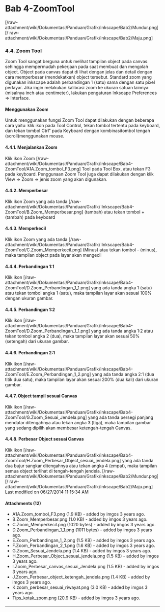 # Bab 4-ZoomTool
[/raw-attachment/wiki/Dokumentasi/Panduan/Grafik/Inkscape/Bab2/Mundur.png] [/
raw-attachment/wiki/Dokumentasi/Panduan/Grafik/Inkscape/Bab2/Maju.png]
### 4.4. Zoom Tool
Zoom Tool sangat berguna untuk melihat tampilan object pada canvas sehingga
mempermudah pekerjaan pada saat membuat dan mengolah object. Object pada canvas
dapat di lihat dengan jelas dan detail dengan cara memperbesar (mendekatkan)
object tersebut.
Standard zoom yang digunakan inkscape adalah perbandingan 1 (satu) sama dengan
satu pixel perlayar. Jika ingin melakukan kalibrasi zoom ke ukuran satuan
lainnya (misalnya inch atau centimeter), lakukan pengaturan Inkscape
Preferences => Interface.
#### Menggunakan Zoom
Untuk menggunakan fungsi Zoom Tool dapat dilakukan dengan beberapa cara yaitu:
klik ikon pada Tool Control, tekan tombol tertentu pada keyboard, dan tekan
tombol Ctrl" pada Keyboard dengan kombinasitombol tengah (scroll)menggunakan
mouse.
#### 4.4.1. Menjalankan Zoom
Klik ikon Zoom [/raw-attachment/wiki/Dokumentasi/Panduan/Grafik/Inkscape/Bab4-
ZoomTool/A1A.Zoom_tombol_F3.png] Tool pada Tool Box, atau tekan F3 pada
keyboard. Penggunaan Zoom Tool juga dapat dilakukan dengan klik View => Zoom =>
jenis zoom yang akan digunakan.
#### 4.4.2. Memperbesar
Klik ikon Zoom yang ada tanda [/raw-attachment/wiki/Dokumentasi/Panduan/Grafik/
Inkscape/Bab4-ZoomTool/B.Zoom_Memperbesar.png] (tambah) atau tekan tombol +
(tambah) pada keyboard
#### 4.4.3. Memperkecil
Klik ikon Zoom yang ada tanda [/raw-attachment/wiki/Dokumentasi/Panduan/Grafik/
Inkscape/Bab4-ZoomTool/C.Zoom_Memperkecil.png] (Minus) atau tekan tombol -
(minus), maka tampilan object pada layar akan mengecil
#### 4.4.4. Perbandingan 1:1
Klik ikon [/raw-attachment/wiki/Dokumentasi/Panduan/Grafik/Inkscape/Bab4-
ZoomTool/D.Zoom_Perbandingan_1_1.png] yang ada tanda angka 1 (satu) atau tekan
tombol angka 1 (satu), maka tampilan layar akan sesuai 100% dengan ukuran
gambar.
#### 4.4.5. Perbandingan 1:2
Klik ikon [/raw-attachment/wiki/Dokumentasi/Panduan/Grafik/Inkscape/Bab4-
ZoomTool/D.Zoom_Perbandingan_1_1.png] yang ada tanda angka 1:2 atau tekan
tombol angka 2 (dua), maka tampilan layar akan sesuai 50% (setengah) dari
ukuran gambar.
#### 4.4.6. Perbandingan 2:1
Klik ikon [/raw-attachment/wiki/Dokumentasi/Panduan/Grafik/Inkscape/Bab4-
ZoomTool/E.Zoom_Perbandingan_1_2.png] yang ada tanda angka 2:1 (dua titik dua
satu), maka tampilan layar akan sesuai 200% (dua kali) dari ukuran gambar.
#### 4.4.7. Object tampil sesuai Canvas
Klik ikon [/raw-attachment/wiki/Dokumentasi/Panduan/Grafik/Inkscape/Bab4-
ZoomTool/G.Zoom_Sesuai_Jendela.png] yang ada tanda persegi panjang mendatar
ditengahnya atau tekan angka 3 (tiga), maka tampilan gambar yang sedang dipilih
akan membesar ketengah-tengah Canvas.
#### 4.4.8. Perbesar Object sesuai Canvas
Klik ikon [/raw-attachment/wiki/Dokumentasi/Panduan/Grafik/Inkscape/Bab4-
ZoomTool/H.Zoom_Perbesar_Object_sesuai_jendela.png] yang ada tanda dua bujur
sangkar ditengahnya atau tekan angka 4 (empat), maka tampilan semua object
terlihat di tengah-tengah jendela.
[/raw-attachment/wiki/Dokumentasi/Panduan/Grafik/Inkscape/Bab2/Mundur.png] [/
raw-attachment/wiki/Dokumentasi/Panduan/Grafik/Inkscape/Bab2/Maju.png]
Last modified on 06/27/2014 11:15:34 AM
#### Attachments (12)
  * A1A.Zoom_tombol_F3.png​ (1.9 KB) - added by imgos 3 years ago.
  * B.Zoom_Memperbesar.png​ (1.0 KB) - added by imgos 3 years ago.
  * C.Zoom_Memperkecil.png​ (1020 bytes) - added by imgos 3 years ago.
  * D.Zoom_Perbandingan_1_1.png​ (1011 bytes) - added by imgos 3 years ago.
  * E.Zoom_Perbandingan_1_2.png​ (1.5 KB) - added by imgos 3 years ago.
  * F.Zoom_Perbandingan_2_1.png​ (1.6 KB) - added by imgos 3 years ago.
  * G.Zoom_Sesuai_Jendela.png​ (1.4 KB) - added by imgos 3 years ago.
  * H.Zoom_Perbesar_Object_sesuai_jendela.png​ (1.5 KB) - added by imgos 3
      years ago.
  * I.Zoom_Perbesar_canvas_sesuai_Jendela.png​ (1.5 KB) - added by imgos 3
      years ago.
  * J.Zoom_Perbesar_object_ketengah_jendela.png​ (1.4 KB) - added by imgos 3
      years ago.
  * K.zoom_perbesar_sesuai_riwayat.png​ (3.0 KB) - added by imgos 3 years
      ago.
  * Tips_kotak_zoom.png​ (20.9 KB) - added by imgos 3 years ago.
#### 
    
 
 
 
 
 
---
 

